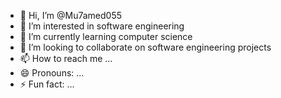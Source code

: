 - 👋 Hi, I’m @Mu7amed055
- 👀 I’m interested in software engineering 
- 🌱 I’m currently learning computer science 
- 💞️ I’m looking to collaborate on software engineering projects 
- 📫 How to reach me ...
- 😄 Pronouns: ...
- ⚡ Fun fact: ...

<!---
Mu7amed055/Mu7amed055 is a ✨ special ✨ repository because its `README.md` (this file) appears on your GitHub profile.
You can click the Preview link to take a look at your changes.
--->
